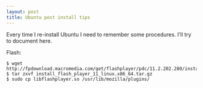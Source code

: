 ```yaml
---
layout: post
title: Ubuntu post install tips
---
```


Every time I re-install Ubuntu I need to remember some procedures. I'll try to document here.

Flash:

    $ wget http://fpdownload.macromedia.com/get/flashplayer/pdc/11.2.202.280/install_flash_player_11_linux.x86_64.tar.gz
    $ tar zxvf install_flash_player_11_linux.x86_64.tar.gz
    $ sudo cp libflashplayer.so /usr/lib/mozilla/plugins/

